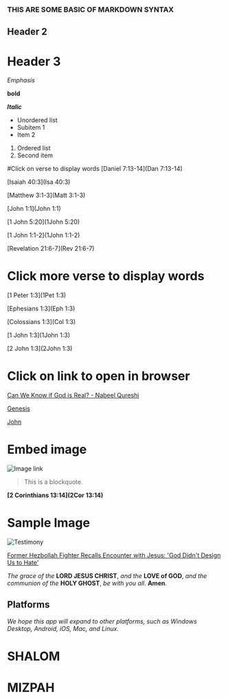 ### THIS ARE SOME BASIC OF MARKDOWN SYNTAX
## Header 2
# Header 3

*Emphasis* 

**bold**

***Italic***

- Unordered list
- Subitem 1
- Item 2

1. Ordered list
2. Second item

#Click on verse to display words
[Daniel 7:13-14](Dan 7:13-14)

[Isaiah 40:3](Isa 40:3)

[Matthew 3:1-3](Matt 3:1-3)

[John 1:1](John 1:1)

[1 John 5:20](1John 5:20)

[1 John 1:1-2](1John 1:1-2)

[Revelation 21:6-7](Rev 21:6-7)

# Click more verse to display words

[1 Peter 1:3](1Pet 1:3)

[Ephesians 1:3](Eph 1:3)

[Colossians 1:3](Col 1:3)

[1 John 1:3](1John 1:3)

[2 John 1:3](2John 1:3)

# Click on link to open in browser

[Can We Know if God is Real? - Nabeel Qureshi](https://www.youtube.com/live/qq_I8ZcUgio?si=7iIhU10haKrwbTui)

[Genesis](https://en.wikipedia.org/wiki/Genesis_1:1)

[John](https://en.wikipedia.org/wiki/John_1:1)

# Embed image
![Image link](https://upload.wikimedia.org/wikipedia/commons/b/b3/Genesis_on_egg_cropped.jpg)

> This is a blockquote.

**[2 Corinthians 13:14](2Cor 13:14)**




# Sample Image

![Testimony](http://i3.ytimg.com/vi/upTofuSIcVM/hqdefault.jpg)

[Former Hezbollah Fighter Recalls Encounter with Jesus: 'God Didn't Design Us to Hate'](https://www.youtube.com/watch?v=upTofuSIcVM)



*The grace of the* **LORD JESUS CHRIST**, *and the* **LOVE of GOD**, *and the communion of the* **HOLY GHOST**, *be with you all*. **Amen**.

## Platforms
*We hope this app will expand to other platforms, such as Windows Desktop, Android, iOS, Mac, and Linux.*


# SHALOM

# MIZPAH

